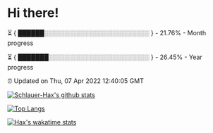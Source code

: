 # Hi there!

⏳ { ██████░░░░░░░░░░░░░░░░░░░░░░░░ } - 21.76% - Month progress

⏳ { ███████░░░░░░░░░░░░░░░░░░░░░░░ } - 26.45% - Year progress

⏰ Updated on Thu, 07 Apr 2022 12:40:05 GMT


[![Schlauer-Hax's github stats](https://github-readme-stats.vercel.app/api?username=Schlauer-Hax&show_icons=true&theme=dark&count_private=true)](https://github.com/Schlauer-Hax)


[![Top Langs](https://github-readme-stats.vercel.app/api/top-langs/?username=Schlauer-Hax&layout=compact&theme=dark)](https://github.com/Schlauer-Hax?tab=repositories)


[![Hax's wakatime stats](https://github-readme-stats.vercel.app/api/wakatime?username=Hax&theme=dark)](https://wakatime.com/@Hax)

